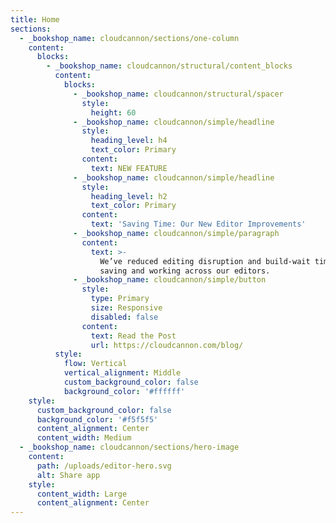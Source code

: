 ```yaml
---
title: Home
sections:
  - _bookshop_name: cloudcannon/sections/one-column
    content:
      blocks:
        - _bookshop_name: cloudcannon/structural/content_blocks
          content:
            blocks:
              - _bookshop_name: cloudcannon/structural/spacer
                style:
                  height: 60
              - _bookshop_name: cloudcannon/simple/headline
                style:
                  heading_level: h4
                  text_color: Primary
                content:
                  text: NEW FEATURE
              - _bookshop_name: cloudcannon/simple/headline
                style:
                  heading_level: h2
                  text_color: Primary
                content:
                  text: 'Saving Time: Our New Editor Improvements'
              - _bookshop_name: cloudcannon/simple/paragraph
                content:
                  text: >-
                    We’ve reduced editing disruption and build-wait times when
                    saving and working across our editors.
              - _bookshop_name: cloudcannon/simple/button
                style:
                  type: Primary
                  size: Responsive
                  disabled: false
                content:
                  text: Read the Post
                  url: https://cloudcannon.com/blog/
          style:
            flow: Vertical
            vertical_alignment: Middle
            custom_background_color: false
            background_color: '#ffffff'
    style:
      custom_background_color: false
      background_color: '#f5f5f5'
      content_alignment: Center
      content_width: Medium
  - _bookshop_name: cloudcannon/sections/hero-image
    content:
      path: /uploads/editor-hero.svg
      alt: Share app
    style:
      content_width: Large
      content_alignment: Center
---
```

